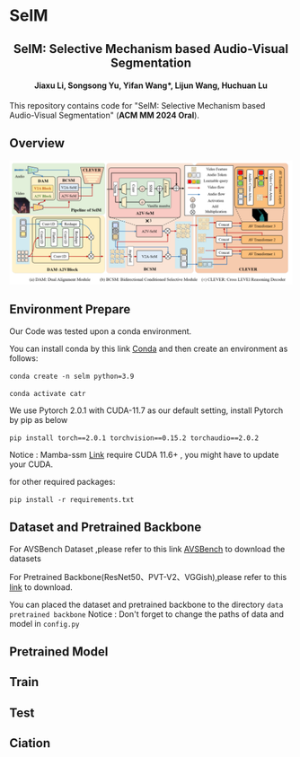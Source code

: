 # SelM

<div align="center">

<h2>
SelM: Selective Mechanism based Audio-Visual Segmentation
</h2>

<h4>
<b>
Jiaxu Li, Songsong Yu, Yifan Wang*, Lijun Wang, Huchuan Lu
</b>
</h4>
</div>
This repository contains code for "SelM: Selective Mechanism based Audio-Visual Segmentation" (<b>ACM MM 2024 Oral</b>).

## Overview
![Overview](images/Overview.png)



## Environment Prepare
Our Code was tested upon a conda environment. 

You can install conda by this link [Conda](https://docs.conda.io/en/latest/miniconda.html) and then create an environment as follows:

`conda create -n selm python=3.9 `

`conda activate catr`

We use Pytorch 2.0.1 with CUDA-11.7 as our default setting, install Pytorch by pip as below

`pip install torch==2.0.1 torchvision==0.15.2 torchaudio==2.0.2`

Notice : Mamba-ssm [Link](https://github.com/state-spaces/mamba) require CUDA 11.6+ , you might have to update your CUDA.

for other required packages:

`pip install -r requirements.txt`

## Dataset and Pretrained Backbone
For AVSBench Dataset ,please refer to this link [AVSBench](https://github.com/OpenNLPLab/AVSBench) to download the datasets

For Pretrained Backbone(ResNet50、PVT-V2、VGGish),please refer to this [link](https://drive.google.com/drive/folders/1386rcFHJ1QEQQMF6bV1rXJTzy8v26RTV?usp=sharing) to download.

You can placed the dataset and pretrained backbone to the directory `data` `pretrained backbone`
Notice : Don't forget to change the paths of data and model in `config.py`

## Pretrained Model

## Train
## Test
## Ciation

